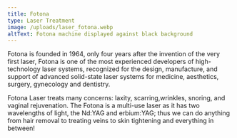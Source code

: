 ```yaml
---
title: Fotona
type: Laser Treatment
image: /uploads/laser_fotona.webp
altText: Fotona machine displayed against black background
---
```

Fotona is founded in 1964, only four years after the invention of the very first laser, Fotona is one of the most experienced developers of high-technology laser systems, recognized for the design, manufacture, and support of advanced solid-state laser systems for medicine, aesthetics, surgery, gynecology and dentistry.  

Fotona Laser treats many concerns: laxity, scarring,wrinkles, snoring, and vaginal rejuvenation. The Fotona is a multi-use laser as it has two wavelengths of light, the Nd:YAG and erbium:YAG; thus we can do anything from hair removal to treating veins to skin tightening and everything in between!